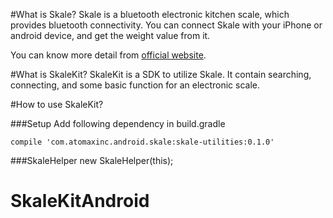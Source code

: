 #What is Skale?
Skale is a bluetooth electronic kitchen scale, which provides bluetooth connectivity. You can connect Skale with your iPhone or android device, and get the weight value from it. 

You can know more detail from [official website](https://www.skale.cc/). 

#What is SkaleKit?
SkaleKit is a SDK to utilize Skale. It contain searching, connecting, and some basic function for an electronic scale.

#How to use SkaleKit?

###Setup
Add following dependency in build.gradle

`compile 'com.atomaxinc.android.skale:skale-utilities:0.1.0'`

###SkaleHelper
new SkaleHelper(this);

# SkaleKitAndroid
